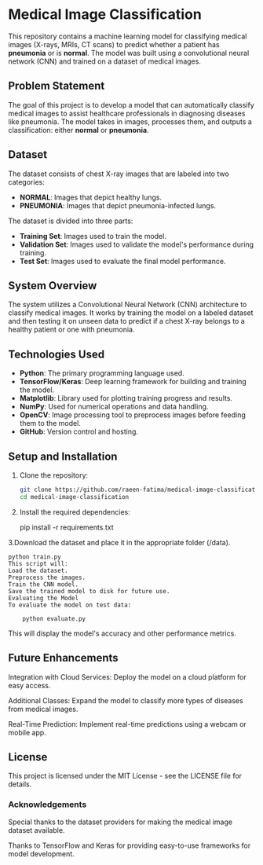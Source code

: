 # Medical Image Classification

This repository contains a machine learning model for classifying medical images (X-rays, MRIs, CT scans) to predict whether a patient has **pneumonia** or is **normal**. The model was built using a convolutional neural network (CNN) and trained on a dataset of medical images.

## Problem Statement

The goal of this project is to develop a model that can automatically classify medical images to assist healthcare professionals in diagnosing diseases like pneumonia. The model takes in images, processes them, and outputs a classification: either **normal** or **pneumonia**.

## Dataset

The dataset consists of chest X-ray images that are labeled into two categories:

- **NORMAL**: Images that depict healthy lungs.
- **PNEUMONIA**: Images that depict pneumonia-infected lungs.

The dataset is divided into three parts:

- **Training Set**: Images used to train the model.
- **Validation Set**: Images used to validate the model's performance during training.
- **Test Set**: Images used to evaluate the final model performance.

## System Overview

The system utilizes a Convolutional Neural Network (CNN) architecture to classify medical images. It works by training the model on a labeled dataset and then testing it on unseen data to predict if a chest X-ray belongs to a healthy patient or one with pneumonia.

## Technologies Used

- **Python**: The primary programming language used.
- **TensorFlow/Keras**: Deep learning framework for building and training the model.
- **Matplotlib**: Library used for plotting training progress and results.
- **NumPy**: Used for numerical operations and data handling.
- **OpenCV**: Image processing tool to preprocess images before feeding them to the model.
- **GitHub**: Version control and hosting.

## Setup and Installation

1. Clone the repository:

   ```bash
   git clone https://github.com/raeen-fatima/medical-image-classification.git
   cd medical-image-classification
2. Install the required dependencies:

   pip install -r requirements.txt

3.Download the dataset and place it in the appropriate folder (/data).

    python train.py
    This script will:
    Load the dataset.
    Preprocess the images.
    Train the CNN model.
    Save the trained model to disk for future use.
    Evaluating the Model
    To evaluate the model on test data:

        python evaluate.py
This will display the model's accuracy and other performance metrics.

## Future Enhancements
Integration with Cloud Services: Deploy the model on a cloud platform for easy access.

Additional Classes: Expand the model to classify more types of diseases from medical images.

Real-Time Prediction: Implement real-time predictions using a webcam or mobile app.

## License
This project is licensed under the MIT License - see the LICENSE file for details.

### Acknowledgements
Special thanks to the dataset providers for making the medical image dataset available.

Thanks to TensorFlow and Keras for providing easy-to-use frameworks for model development.


